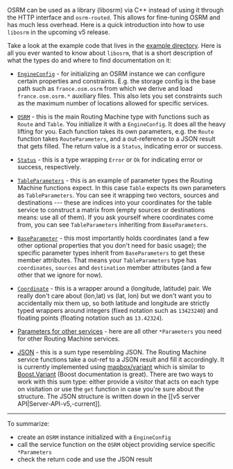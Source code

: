 OSRM can be used as a library (libosrm) via C++ instead of using it through the HTTP interface and `osrm-routed`. This allows for fine-tuning OSRM and has much less overhead. Here is a quick introduction into how to use `libosrm` in the upcoming v5 release.

Take a look at the example code that lives in the [example directory](https://github.com/Project-OSRM/osrm-backend/tree/master/example). Here is all you ever wanted to know about `libosrm`, that is a short description of what the types do and where to find documentation on it:

- [`EngineConfig`](https://github.com/Project-OSRM/osrm-backend/blob/master/include/engine/engine_config.hpp) - for initializing an OSRM instance we can configure certain properties and constraints. E.g. the storage config is the base path such as `france.osm.osrm` from which we derive and load `france.osm.osrm.*` auxiliary files. This also lets you set constraints such as the maximum number of locations allowed for specific services.

- [`OSRM`](https://github.com/Project-OSRM/osrm-backend/blob/master/include/osrm/osrm.hpp) - this is the main Routing Machine type with functions such as `Route` and `Table`. You initialize it with a `EngineConfig`. It does all the heavy lifting for you. Each function takes its own parameters, e.g. the `Route` function takes `RouteParameters`, and a out-reference to a JSON result that gets filled. The return value is a `Status`, indicating error or success.

- [`Status`](https://github.com/Project-OSRM/osrm-backend/blob/master/include/engine/status.hpp) - this is a type wrapping `Error` or `Ok` for indicating error or success, respectively.

- [`TableParameters`](https://github.com/Project-OSRM/osrm-backend/blob/master/include/engine/api/table_parameters.hpp) - this is an example of parameter types the Routing Machine functions expect. In this case `Table` expects its own parameters as `TableParameters`. You can see it wrapping two vectors, sources and destinations --- these are indices into your coordinates for the table service to construct a matrix from (empty sources or destinations means: use all of them). If you ask yourself where coordinates come from, you can see `TableParameters` inheriting from `BaseParameters`.

- [`BaseParameter`](https://github.com/Project-OSRM/osrm-backend/blob/master/include/engine/api/base_parameters.hpp) - this most importantly holds coordinates (and a few other optional properties that you don't need for basic usage); the specific parameter types inherit from `BaseParameters` to get these member attributes. That means your `TableParameters` type has `coordinates`, `sources` and `destination` member attributes (and a few other that we ignore for now).

- [`Coordinate`](https://github.com/Project-OSRM/osrm-backend/blob/master/include/util/coordinate.hpp) - this is a wrapper around a (longitude, latitude) pair. We really don't care about (lon,lat) vs (lat, lon) but we don't want you to accidentally mix them up, so both latitude and longitude are strictly typed wrappers around integers (fixed notation such as `13423240`) and floating points (floating notation such as `13.42324`).

- [Parameters for other services](https://github.com/Project-OSRM/osrm-backend/tree/master/include/engine/api) - here are all other `*Parameters` you need for other Routing Machine services.

- [JSON](https://github.com/Project-OSRM/osrm-backend/blob/master/include/util/json_container.hpp) - this is a sum type resembling JSON. The Routing Machine service functions take a out-ref to a JSON result and fill it accordingly. It is currently implemented using [mapbox/variant](https://github.com/mapbox/variant) which is similar to [Boost.Variant](http://www.boost.org/doc/libs/1_55_0/doc/html/variant.html) (Boost documentation is great). There are two ways to work with this sum type: either provide a visitor that acts on each type on visitation or use the `get` function in case you're sure about the structure. The JSON structure is written down in the [[v5 server API|Server-API-v5,-current]].

------------------------------------------------------------------------------------------------------------------

To summarize:
 - create an `OSRM` instance initialized with a `EngineConfig`
 - call the service function on the `OSRM` object providing service specific `*Parameters`
 - check the return code and use the JSON result
